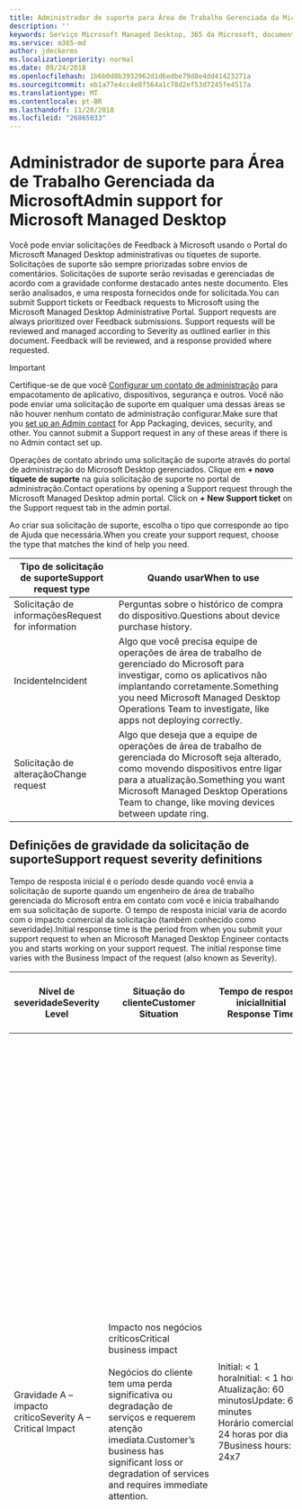 ```yaml
---
title: Administrador de suporte para Área de Trabalho Gerenciada da Microsoft
description: ''
keywords: Serviço Microsoft Managed Desktop, 365 da Microsoft, documentação
ms.service: m365-md
author: jdeckerms
ms.localizationpriority: normal
ms.date: 09/24/2018
ms.openlocfilehash: 1b6b0d8b3932962d1d6edbe79d8e4dd41423271a
ms.sourcegitcommit: eb1a77e4cc4e8f564a1c78d2ef53d7245fe4517a
ms.translationtype: MT
ms.contentlocale: pt-BR
ms.lasthandoff: 11/28/2018
ms.locfileid: "26865033"
---
```

# <a name="admin-support-for-microsoft-managed-desktop"></a><span data-ttu-id="9f0ed-103">Administrador de suporte para Área de Trabalho Gerenciada da Microsoft</span><span class="sxs-lookup"><span data-stu-id="9f0ed-103">Admin support for Microsoft Managed Desktop</span></span>



<span data-ttu-id="9f0ed-p101">Você pode enviar solicitações de Feedback à Microsoft usando o Portal do Microsoft Managed Desktop administrativas ou tíquetes de suporte. Solicitações de suporte são sempre priorizadas sobre envios de comentários. Solicitações de suporte serão revisadas e gerenciadas de acordo com a gravidade conforme destacado antes neste documento. Eles serão analisados, e uma resposta fornecidos onde for solicitada.</span><span class="sxs-lookup"><span data-stu-id="9f0ed-p101">You can submit Support tickets or Feedback requests to Microsoft using the Microsoft Managed Desktop Administrative Portal. Support requests are always prioritized over Feedback submissions. Support requests will be reviewed and managed according to Severity as outlined earlier in this document. Feedback will be reviewed, and a response provided where requested.</span></span> 

>[!IMPORTANT]
><span data-ttu-id="9f0ed-p102">Certifique-se de que você [Configurar um contato de administração](../get-started/add-admin-contacts.md) para empacotamento de aplicativo, dispositivos, segurança e outros. Você não pode enviar uma solicitação de suporte em qualquer uma dessas áreas se não houver nenhum contato de administração configurar.</span><span class="sxs-lookup"><span data-stu-id="9f0ed-p102">Make sure that you [set up an Admin contact](../get-started/add-admin-contacts.md) for App Packaging, devices, security, and other. You cannot submit a Support request in any of these areas if there is no Admin contact set up.</span></span>

<span data-ttu-id="9f0ed-p103">Operações de contato abrindo uma solicitação de suporte através do portal de administração do Microsoft Desktop gerenciados.  Clique em **+ novo tíquete de suporte** na guia solicitação de suporte no portal de administração.</span><span class="sxs-lookup"><span data-stu-id="9f0ed-p103">Contact operations by opening a Support request through the Microsoft Managed Desktop admin portal.  Click on **+ New Support ticket** on the Support request tab in the admin portal.</span></span>  

<span data-ttu-id="9f0ed-112">Ao criar sua solicitação de suporte, escolha o tipo que corresponde ao tipo de Ajuda que necessária.</span><span class="sxs-lookup"><span data-stu-id="9f0ed-112">When you create your support request, choose the type that matches the kind of help you need.</span></span>

<span data-ttu-id="9f0ed-113">Tipo de solicitação de suporte</span><span class="sxs-lookup"><span data-stu-id="9f0ed-113">Support request type</span></span> | <span data-ttu-id="9f0ed-114">Quando usar</span><span class="sxs-lookup"><span data-stu-id="9f0ed-114">When to use</span></span>
--- | ---
<span data-ttu-id="9f0ed-115">Solicitação de informações</span><span class="sxs-lookup"><span data-stu-id="9f0ed-115">Request for information</span></span> | <span data-ttu-id="9f0ed-116">Perguntas sobre o histórico de compra do dispositivo.</span><span class="sxs-lookup"><span data-stu-id="9f0ed-116">Questions about device purchase history.</span></span>
<span data-ttu-id="9f0ed-117">Incidente</span><span class="sxs-lookup"><span data-stu-id="9f0ed-117">Incident</span></span> | <span data-ttu-id="9f0ed-118">Algo que você precisa equipe de operações de área de trabalho de gerenciado do Microsoft para investigar, como os aplicativos não implantando corretamente.</span><span class="sxs-lookup"><span data-stu-id="9f0ed-118">Something you need Microsoft Managed Desktop Operations Team to investigate, like apps not deploying correctly.</span></span>
<span data-ttu-id="9f0ed-119">Solicitação de alteração</span><span class="sxs-lookup"><span data-stu-id="9f0ed-119">Change request</span></span> | <span data-ttu-id="9f0ed-120">Algo que deseja que a equipe de operações de área de trabalho de gerenciada do Microsoft seja alterado, como movendo dispositivos entre ligar para a atualização.</span><span class="sxs-lookup"><span data-stu-id="9f0ed-120">Something you want Microsoft Managed Desktop Operations Team to change, like moving devices between update ring.</span></span>

## <a name="support-request-severity-definitions"></a><span data-ttu-id="9f0ed-121">Definições de gravidade da solicitação de suporte</span><span class="sxs-lookup"><span data-stu-id="9f0ed-121">Support request severity definitions</span></span>

<span data-ttu-id="9f0ed-p104">Tempo de resposta inicial é o período desde quando você envia a solicitação de suporte quando um engenheiro de área de trabalho gerenciada do Microsoft entra em contato com você e inicia trabalhando em sua solicitação de suporte. O tempo de resposta inicial varia de acordo com o impacto comercial da solicitação (também conhecido como severidade).</span><span class="sxs-lookup"><span data-stu-id="9f0ed-p104">Initial response time is the period from when you submit your support request to when an Microsoft Managed Desktop Engineer contacts you and starts working on your support request. The initial response time varies with the Business Impact of the request (also known as Severity).</span></span>

<span data-ttu-id="9f0ed-124">Nível de severidade</span><span class="sxs-lookup"><span data-stu-id="9f0ed-124">Severity Level</span></span>  | <span data-ttu-id="9f0ed-125">Situação do cliente</span><span class="sxs-lookup"><span data-stu-id="9f0ed-125">Customer Situation</span></span> |  <span data-ttu-id="9f0ed-126">Tempo de resposta inicial</span><span class="sxs-lookup"><span data-stu-id="9f0ed-126">Initial Response Time</span></span>   | <span data-ttu-id="9f0ed-127">Resposta esperada do cliente</span><span class="sxs-lookup"><span data-stu-id="9f0ed-127">Expected Customer Response</span></span>
--- | --- | --- | ---
<span data-ttu-id="9f0ed-128">Gravidade A – impacto crítico</span><span class="sxs-lookup"><span data-stu-id="9f0ed-128">Severity A – Critical Impact</span></span> |  <span data-ttu-id="9f0ed-129">Impacto nos negócios críticos</span><span class="sxs-lookup"><span data-stu-id="9f0ed-129">Critical business impact</span></span><br><br><span data-ttu-id="9f0ed-130">Negócios do cliente tem uma perda significativa ou degradação de serviços e requerem atenção imediata.</span><span class="sxs-lookup"><span data-stu-id="9f0ed-130">Customer’s business has significant loss or degradation of services and requires immediate attention.</span></span> | <span data-ttu-id="9f0ed-131">Initial: < 1 hora</span><span class="sxs-lookup"><span data-stu-id="9f0ed-131">Initial: < 1 hour</span></span><br><span data-ttu-id="9f0ed-132">Atualização: 60 minutos</span><span class="sxs-lookup"><span data-stu-id="9f0ed-132">Update: 60 minutes</span></span><br><span data-ttu-id="9f0ed-133">Horário comercial: 24 horas por dia 7</span><span class="sxs-lookup"><span data-stu-id="9f0ed-133">Business hours: 24x7</span></span>  | <span data-ttu-id="9f0ed-134">Quando você seleciona A gravidade você confirmar que o problema tem impacto essenciais aos negócios, com perda grave e degradação de serviços.</span><span class="sxs-lookup"><span data-stu-id="9f0ed-134">When you select Severity A you confirm that the issue has critical business impact, with severe loss and degradation of services.</span></span><br><br><span data-ttu-id="9f0ed-135">O problema exige uma resposta imediata e você confirmar para contínua, 24 horas por dia, 7 dias por semana, cada dia com a equipe da Microsoft até a resolução, caso contrário, Microsoft pode seu critério diminuir a gravidade para b nível.</span><span class="sxs-lookup"><span data-stu-id="9f0ed-135">The issue demands an immediate response, and you commit to continuous, 24x7 operation, every day with the Microsoft team until resolution, otherwise, Microsoft may at its discretion decrease the Severity to level B.</span></span><br><br><span data-ttu-id="9f0ed-136">Você também pode garantir que a Microsoft possui suas informações de contato exatos.</span><span class="sxs-lookup"><span data-stu-id="9f0ed-136">You also ensure that Microsoft has your accurate contact information.</span></span>
<span data-ttu-id="9f0ed-137">Gravidade B – impacto moderado</span><span class="sxs-lookup"><span data-stu-id="9f0ed-137">Severity B – Moderate Impact</span></span> |  <span data-ttu-id="9f0ed-138">Impacto comercial moderado</span><span class="sxs-lookup"><span data-stu-id="9f0ed-138">Moderate business impact</span></span><br><br><span data-ttu-id="9f0ed-139">Negócios do cliente tem perdas moderadas ou degradação de serviços, mas o trabalho razoavelmente pode continuar uma maneira prejudicado.</span><span class="sxs-lookup"><span data-stu-id="9f0ed-139">Customer’s business has moderate loss or degradation of services, but work can reasonably continue in an impaired manner.</span></span> | <span data-ttu-id="9f0ed-140">Initial: < 4 horas</span><span class="sxs-lookup"><span data-stu-id="9f0ed-140">Initial: < 4 hours</span></span><br><span data-ttu-id="9f0ed-141">Atualização: 12 horas</span><span class="sxs-lookup"><span data-stu-id="9f0ed-141">Update: 12 hours</span></span><br><span data-ttu-id="9f0ed-142">Horário comercial 24 x 7 disponíveis</span><span class="sxs-lookup"><span data-stu-id="9f0ed-142">Business hours 24x7 available</span></span> |   <span data-ttu-id="9f0ed-143">Quando você seleciona gravidade B você confirmar que o problema tem impacto moderado aos seus negócios com perda e degradação de serviços, mas soluções alternativas habilitar continuidade dos negócios razoável, temporário.</span><span class="sxs-lookup"><span data-stu-id="9f0ed-143">When you select Severity B you confirm that the issue has moderate impact to your business with loss and degradation of services, but workarounds enable reasonable, temporary, business continuity.</span></span><br><br><span data-ttu-id="9f0ed-p105">O problema exige uma resposta urgente. Se você escolher 24 x 7 quando você enviar a solicitação de suporte, você confirmar uma contínua, 24 horas por dia, 7 dias por semana, cada dia com a equipe da Microsoft até a resolução, caso contrário, Microsoft pode seu critério diminuir a gravidade para nível C. Se você escolheu durante o horário comercial suporta quando você envia um incidente de gravidade B, Microsoft contatará horário comercial.</span><span class="sxs-lookup"><span data-stu-id="9f0ed-p105">The issue demands an urgent response. If you chose 24x7 when you submit the support request, you commit to a continuous, 24x7 operation, every day with the Microsoft team until resolution, otherwise, Microsoft may at its discretion decrease the severity to level C. If you chose business-hours support when you submit a Severity B incident, Microsoft will contact you during business hours only.</span></span><br><br><span data-ttu-id="9f0ed-146">Você também pode garantir que a Microsoft possui suas informações de contato exatos.</span><span class="sxs-lookup"><span data-stu-id="9f0ed-146">You also ensure that Microsoft has your accurate contact information.</span></span>
<span data-ttu-id="9f0ed-147">C – impacto nos negócios de mínimo de impacto mínimo de severidade</span><span class="sxs-lookup"><span data-stu-id="9f0ed-147">Severity C – Minimal Impact Minimum business impact</span></span> | <span data-ttu-id="9f0ed-148">Negócios do cliente está funcionando com impedimentos secundárias de serviços.</span><span class="sxs-lookup"><span data-stu-id="9f0ed-148">Customer’s business is functioning with minor impediments of services.</span></span> |  <span data-ttu-id="9f0ed-149">Inicial: o horário comercial < 8</span><span class="sxs-lookup"><span data-stu-id="9f0ed-149">Initial: < 8 business hours</span></span><br><span data-ttu-id="9f0ed-150">Atualização: conforme necessário</span><span class="sxs-lookup"><span data-stu-id="9f0ed-150">Update: As required</span></span>  |   <span data-ttu-id="9f0ed-151">Quando você seleciona gravidade C você confirmar que o problema tem mínimo impacto sobre seus negócios com secundário impedimento de serviço.</span><span class="sxs-lookup"><span data-stu-id="9f0ed-151">When you select Severity C you confirm that the issue has minimum impact to your business with minor impediment of service.</span></span><br><br><span data-ttu-id="9f0ed-152">Para um incidente de gravidade C, Microsoft contatará você horário comercial.</span><span class="sxs-lookup"><span data-stu-id="9f0ed-152">For a Severity C incident, Microsoft will contact you during business hours only.</span></span><br><br><span data-ttu-id="9f0ed-153">Você também pode garantir que a Microsoft possui suas informações de contato exatos.</span><span class="sxs-lookup"><span data-stu-id="9f0ed-153">You also ensure that Microsoft has your accurate contact information.</span></span>

<span data-ttu-id="9f0ed-154">Detalhes adicionais:</span><span class="sxs-lookup"><span data-stu-id="9f0ed-154">Additional details:</span></span>
- <span data-ttu-id="9f0ed-155">Suporte a idiomas - todo o suporte é fornecido em inglês.</span><span class="sxs-lookup"><span data-stu-id="9f0ed-155">Support languages - All support is provided in English.</span></span>
- <span data-ttu-id="9f0ed-156">Alterações de nível de severidade - Microsoft pode fazer um downgrade o nível de severidade se o cliente não é capaz de fornecer recursos adequados ou respostas para permitem à Microsoft continuar com os esforços de resolução de problema.</span><span class="sxs-lookup"><span data-stu-id="9f0ed-156">Severity level changes - Microsoft may downgrade the severity level if the customer is not able to provide adequate resources or responses to enable Microsoft to continue with problem resolution efforts.</span></span> 
- <span data-ttu-id="9f0ed-157">Horário comercial - para a maioria dos países, business horas são das 9:00 às 17:00, hora oficial do Pacífico.</span><span class="sxs-lookup"><span data-stu-id="9f0ed-157">Business hours - For most countries, business hours are from 9:00 AM to 5:00 PM, Pacific Standard Time.</span></span> 

## <a name="additional-resources"></a><span data-ttu-id="9f0ed-158">Recursos adicionais</span><span class="sxs-lookup"><span data-stu-id="9f0ed-158">Additional resources</span></span>
- <span data-ttu-id="9f0ed-159">[Suporte de usuário final para Microsoft Desktop gerenciados](end-user-support.md).</span><span class="sxs-lookup"><span data-stu-id="9f0ed-159">[End user support for Microsoft Managed Desktop](end-user-support.md).</span></span> 
- <span data-ttu-id="9f0ed-160">[Suporte para a área de trabalho gerenciada do Microsoft](../service-description/support.md).</span><span class="sxs-lookup"><span data-stu-id="9f0ed-160">[Support for Microsoft Managed Desktop](../service-description/support.md).</span></span> 




